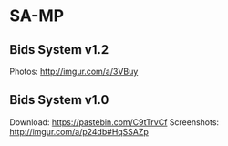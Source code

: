 # SA-MP
## Bids System v1.2

  Photos: http://imgur.com/a/3VBuy
  
## Bids System v1.0

  Download: https://pastebin.com/C9tTrvCf
  Screenshots: http://imgur.com/a/p24db#HqSSAZp
